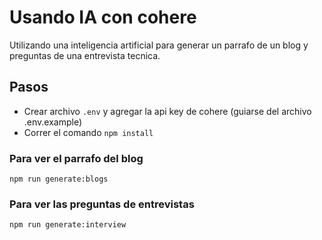 # Usando IA con cohere

Utilizando una inteligencia artificial para generar un parrafo de un blog y preguntas de una entrevista tecnica.

## Pasos

- Crear archivo `.env` y agregar la api key de cohere (guiarse del archivo .env.example)
- Correr el comando `npm install`

### Para ver el parrafo del blog

```
npm run generate:blogs
```

### Para ver las preguntas de entrevistas

```
npm run generate:interview
```
